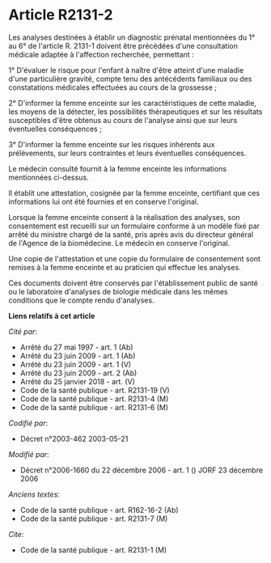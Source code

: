 # Article R2131-2

Les analyses destinées à établir un diagnostic prénatal mentionnées du 1° au 6° de l'article R. 2131-1 doivent être précédées
d'une consultation médicale adaptée à l'affection recherchée, permettant :

1° D'évaluer le risque pour l'enfant à naître d'être atteint d'une maladie d'une particulière gravité, compte tenu des
antécédents familiaux ou des constatations médicales effectuées au cours de la grossesse ;

2° D'informer la femme enceinte sur les caractéristiques de cette maladie, les moyens de la détecter, les possibilités
thérapeutiques et sur les résultats susceptibles d'être obtenus au cours de l'analyse ainsi que sur leurs éventuelles
conséquences ;

3° D'informer la femme enceinte sur les risques inhérents aux prélèvements, sur leurs contraintes et leurs éventuelles
conséquences.

Le médecin consulté fournit à la femme enceinte les informations mentionnées ci-dessus.

Il établit une attestation, cosignée par la femme enceinte, certifiant que ces informations lui ont été fournies et en
conserve l'original.

Lorsque la femme enceinte consent à la réalisation des analyses, son consentement est recueilli sur un formulaire conforme à
un modèle fixé par arrêté du ministre chargé de la santé, pris après avis du directeur général de l'Agence de la biomédecine.
Le médecin en conserve l'original.

Une copie de l'attestation et une copie du formulaire de consentement sont remises à la femme enceinte et au praticien qui
effectue les analyses.

Ces documents doivent être conservés par l'établissement public de santé ou le laboratoire d'analyses de biologie médicale
dans les mêmes conditions que le compte rendu d'analyses.

**Liens relatifs à cet article**

_Cité par_:

  - Arrêté du 27 mai 1997 - art. 1 (Ab)
  - Arrêté du 23 juin 2009 - art. 1 (Ab)
  - Arrêté du 23 juin 2009 - art. 1 (V)
  - Arrêté du 23 juin 2009 - art. 2 (Ab)
  - Arrêté du 25 janvier 2018 - art. (V)
  - Code de la santé publique - art. R2131-19 (V)
  - Code de la santé publique - art. R2131-4 (M)
  - Code de la santé publique - art. R2131-6 (M)

_Codifié par_:

  - Décret n°2003-462 2003-05-21

_Modifié par_:

  - Décret n°2006-1660 du 22 décembre 2006 - art. 1 () JORF 23 décembre 2006

_Anciens textes_:

  - Code de la santé publique - art. R162-16-2 (Ab)
  - Code de la santé publique - art. R2131-7 (M)

_Cite_:

  - Code de la santé publique - art. R2131-1 (M)
